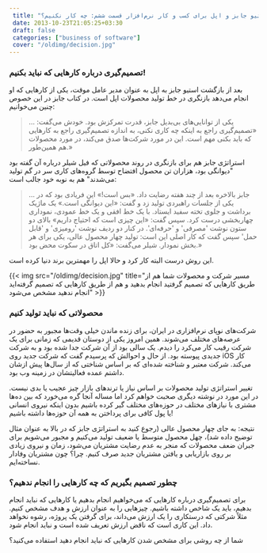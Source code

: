 ```yaml
---
 title: "درس‌هایی از استیو جابز و اپل برای کسب و کار نرم‌افزار قسمت ششم: چه کار نکنیم؟" 
 date: 2013-10-23T21:05:25+03:30
 draft: false 
 categories: ["business of software"]
 cover: "/oldimg/decision.jpg"
---
```




### تصمیم‌گیری درباره کارهایی که نباید بکنیم!



بعد از بازگشت استیو جابز به اپل به عنوان مدیر عامل موقت، یکی از کارهایی که او انجام می‌دهد بازنگری در خط تولید محصولات اپل است. در کتاب جابز در این خصوص چنین می‌خوانیم:



>... یکی از توانایی‌های بی‌بدیل جابز، قدرت تمرکزش بود. خودش می‌گفت: «تصمیم‌گیری راجع به اینکه چه کاری نکنی، به اندازه تصمیم‌گیری راجع به کارهایی که باید بکنی مهم است. این در مورد شرکت‌ها صدق می‌کند، در مورد محصولات هم همین‌طور.»



استراتژی جابز هم برای بازنگری در روند محصولاتی که فیل شیلر درباره آن گفته بود "دیوانگی بود، هزاران تن محصول افتضاح توسط گروه‌های کاری سر در گم تولید می‌شدند" هم به نوبه خود جالب است:



> ... جابز بالاخره بعد از چند هفته رضایت داد. «بس است!» این فریادی بود که در یکی از جلسات راهبردی تولید زد و گفت: «این دیوانگی است.» یک ماژیک برداشت و جلوی تخته سفید ایستاد. با یک خط افقی و یک خط عمودی، نموداری چهاربخشی درست کرد. سپس گفت: «این چیزی است که احتیاج داریم» بالای دو ستون نوشت 'مصرفی' و 'حرفه‌ای'. در کنار دو ردیف نوشت 'رومیزی' و 'قابل حمل' سپس گفت که کار اصلی این است: تولید چهار محصول عالی، یکی برای هر بخش نمودار. شیلر می‌گفت: «کل اتاق در سکوت محض بود.»



این روش درست البته کار کرد و حالا اپل را مهمترین برند دنیا کرده است.


{{< img src="/oldimg/decision.jpg" title="مسیر شرکت و محصولات شما هم از طریق کارهایی که تصمیم گرفتید انجام بدهید و هم از طریق کارهایی که تصمیم گرفته‌اید انجام ندهید مشخص می‌شود" >}}





### محصولاتی که نباید تولید کنیم



شرکت‌های نوپای نرم‌افزاری در ایران، برای زنده ماندن خیلی وقت‌ها مجبور به حضور در عرصه‌های مختلف می‌شوند. همین امروز یکی از دوستان قدیمی که زمانی برای یک شرکت رقیب کار می‌کرد را دیدم. یک سالی بود از آن شرکت جدا شده بود و به شرکت جدیدی پیوسته بود. از حال و احوالش که پرسیدم گفت که شرکت جدید روی iOS کار می‌کند. شرکت معتبر و شناخته شده‌ای که بر اساس شناختی که از سال‌ها پیش ازشان داشتم عمده فعالیتشان در زمینه وب بود.



تغییر استراتژی تولید محصولات بر اساس نیاز یا ترندهای بازار چیز عجیب یا بدی نیست. در این مورد در نوشته دیگری صحبت خواهم کرد اما مساله آنجا گره می‌خورد که بین ده‌ها مشتری با نیازهای مختلف در حوزه‌های مختلف گیر کرده باشیم بدون اینکه نیروی انسانی یا پول کافی برای پرداختن به همه آن حوزه‌ها داشته باشیم!



نتیجه: به جای چهار محصول عالی (رجوع کنید به استراتژی جابز که در بالا به عنوان مثال توضیح داده شد)، چهل محصول متوسط یا ضعیف تولید می‌کنیم و مجبور می‌شویم برای جبران ضعف محصولات که منجر به عدم رضایت مشتریان می‌شود، زمان و نیروی زیادی بر روی بازاریابی و یافتن مشتریان جدید صرف کنیم. چرا؟ چون مشتریان وفادار نساخته‌ایم.



### چطور تصمیم بگیریم که چه کارهایی را انجام ندهیم؟



برای تصمیم‌گیری درباره کارهایی که می‌خواهیم انجام بدهیم یا کارهایی که نباید انجام بدهیم، باید یک شاخص داشته باشیم. چیزهایی را به عنوان ارزش و هدف مشخص کنیم. مثلاً شرکتی که درستکاری را یک ارزش می‌داند، برای گرفتن یک پروژه، رشوه نخواهد داد. این کاری است که ناقض ارزش تعریف شده است و نباید انجام شود.



شما از چه روشی برای مشخص شدن کارهایی که نباید انجام دهید استفاده می‌کنید؟

